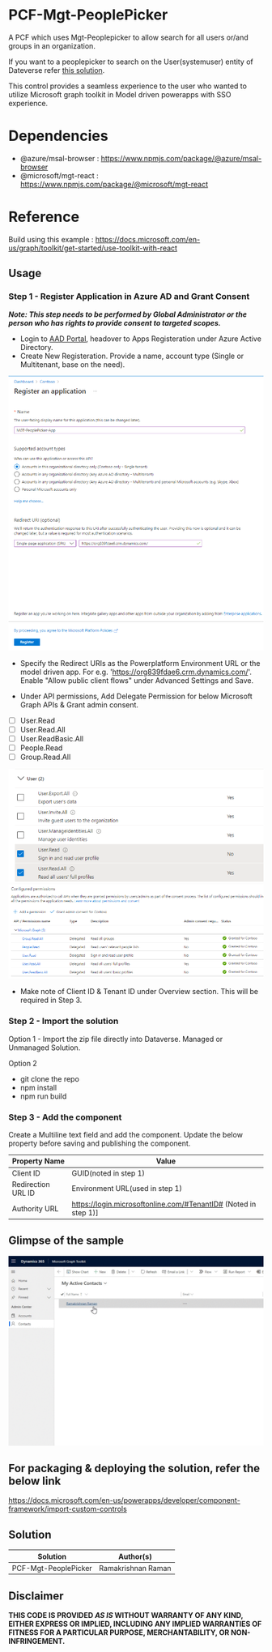 # PCF-Mgt-PeoplePicker
A PCF which uses Mgt-Peoplepicker to allow search for all users or/and groups in an organization.

If you want to a peoplepicker to search on the User(systemuser) entity of Dateverse refer [this solution](https://github.com/Ramakrishnan24689/OfficeUIFabricReactPeoplePicker).

This control provides a seamless experience to the user who wanted to utilize Microsoft graph toolkit in Model driven powerapps with SSO experience.

# Dependencies
 - @azure/msal-browser : https://www.npmjs.com/package/@azure/msal-browser
 - @microsoft/mgt-react : https://www.npmjs.com/package/@microsoft/mgt-react 

# Reference 

Build using this example : https://docs.microsoft.com/en-us/graph/toolkit/get-started/use-toolkit-with-react 

## Usage 

### Step 1 - Register Application in Azure AD and Grant Consent

_**Note: This step needs to be performed by Global Administrator or the person who has rights to provide consent to targeted scopes.**_

 - Login to [AAD Portal](https://aad.portal.azure.com/), headover to Apps Registeration under Azure Active Directory.
 - Create New Registeration. Provide a name, account type (Single or Multitenant, base on the need).

 ![](assets/App%20Reg.png)

 - Specify the Redirect URIs as the Powerplatform Environment URL or the model driven app. For e.g. 'https://org839fdae6.crm.dynamics.com/'. Enable "Allow public client flows" under Advanced Settings and Save.


 - Under API permissions, Add Delegate Permission for below Microsoft Graph APIs & Grant admin consent.
- [ ] User.Read
- [ ] User.Read.All
- [ ] User.ReadBasic.All
- [ ] People.Read
- [ ] Group.Read.All

 ![](assets/App%20Reg1.png)
 ![](assets/App%20Reg2.png)

 - Make note of Client ID & Tenant ID under Overview section. This will be required in Step 3.

### Step 2 - Import the solution

  Option 1 - Import the zip file directly into Dataverse. Managed or Unmanaged Solution.

  Option 2 
  - git clone the repo
  - npm install
  - npm run build
  
 ### Step 3 - Add the component
 Create a Multiline text field and add the component.
 Update the below property before saving and publishing the component.

Property Name|Value
--------|---------
Client ID|GUID(noted in step 1)
Redirection URL ID|Environment URL(used in step 1)
Authority URL|https://login.microsoftonline.com/#TenantID# (Noted in step 1)]

## Glimpse of the sample 

![](assets/MGT-PeoplePicker.gif)

## For packaging & deploying the solution, refer the below link

 https://docs.microsoft.com/en-us/powerapps/developer/component-framework/import-custom-controls 

## Solution

Solution|Author(s)
--------|---------
PCF-Mgt-PeoplePicker|Ramakrishnan Raman

## Disclaimer

**THIS CODE IS PROVIDED *AS IS* WITHOUT WARRANTY OF ANY KIND, EITHER EXPRESS OR IMPLIED, INCLUDING ANY IMPLIED WARRANTIES OF FITNESS FOR A PARTICULAR PURPOSE, MERCHANTABILITY, OR NON-INFRINGEMENT.**
